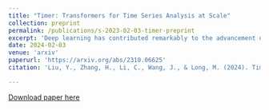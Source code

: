 ```yaml
---
title: "Timer: Transformers for Time Series Analysis at Scale"
collection: preprint
permalink: /publications/s-2023-02-03-timer-preprint
excerpt: 'Deep learning has contributed remarkably to the advancement of time series analysis. Still, deep models can encounter performance bottlenecks in real-world small-sample scenarios, which can be concealed due to the performance saturation with small models on current benchmarks. Meanwhile, large models have demonstrated great powers in these scenarios through large-scale pre-training. Continuous progresses have been achieved as the emergence of large language models, exhibiting unprecedented ability in few-shot generalization, scalability, and task generality, which is however absent in time series models. To change the current practices of training small models on specific datasets from scratch, this paper aims at an early development of large time series models (LTSM). During pre-training, we curate large-scale datasets with up to 1 billion time points, unify heterogeneous time series into single-series sequence (S3) format, and develop the GPT-style architecture toward LTSMs. To meet diverse application needs, we convert forecasting, imputation, and anomaly detection of time series into a unified generative task. The outcome of this study is a Time Series Transformer (Timer), that is pre-trained by autoregressive next token prediction on large multi-domain datasets, and is fine-tuned to downstream scenarios with promising abilities as an LTSM.'
date: 2024-02-03
venue: 'arxiv'
paperurl: 'https://arxiv.org/abs/2310.06625'
citation: 'Liu, Y., Zhang, H., Li, C., Wang, J., & Long, M. (2024). Timer: Transformers for Time Series Analysis at Scale. arXiv preprint.'

---
```



[Download paper here](https://arxiv.org/pdf/2310.06625.pdf)
